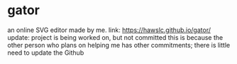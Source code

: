 # gator
an online SVG editor
made by me.
link: https://hawslc.github.io/gator/
update: project is being worked on, but not committed
this is because the other person who plans on helping me has other commitments; there is little need to update the Github
